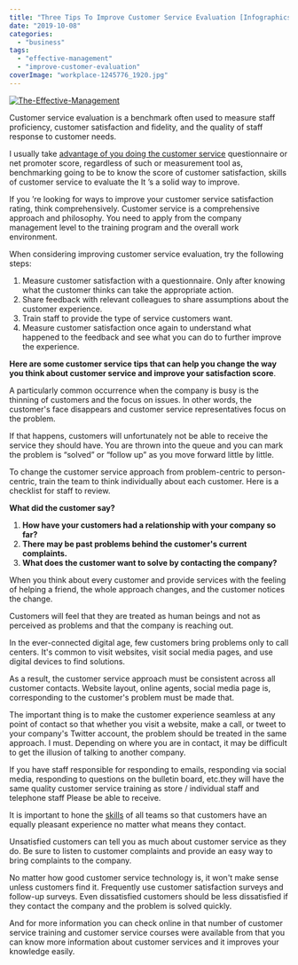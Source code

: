 ```yaml
---
title: "Three Tips To Improve Customer Service Evaluation [Infographics]"
date: "2019-10-08"
categories: 
  - "business"
tags: 
  - "effective-management"
  - "improve-customer-evaluation"
coverImage: "workplace-1245776_1920.jpg"
---
```


[![The-Effective-Management](posts/2019/10/images/The-Effective-Management.png)](https://ibb.co/wrrCFt7)

Customer service evaluation is a benchmark often used to measure staff proficiency, customer satisfaction and fidelity, and the quality of staff response to customer needs.

I usually take [advantage of you doing the customer service](https://zoetalentsolutions.com/course-cat/customer-service-training-courses/) questionnaire or net promoter score, regardless of such or measurement tool as, benchmarking going to be to know the score of customer satisfaction, skills of customer service to evaluate the It ’s a solid way to improve.

If you ’re looking for ways to improve your customer service satisfaction rating, think comprehensively. Customer service is a comprehensive approach and philosophy. You need to apply from the company management level to the training program and the overall work environment.

When considering improving customer service evaluation, try the following steps:

1. Measure customer satisfaction with a questionnaire. Only after knowing what the customer thinks can take the appropriate action.
2. Share feedback with relevant colleagues to share assumptions about the customer experience.
3. Train staff to provide the type of service customers want.
4. Measure customer satisfaction once again to understand what happened to the feedback and see what you can do to further improve the experience.

**Here are some customer service tips that can help you change the way you think about customer service and improve your satisfaction score**.

A particularly common occurrence when the company is busy is the thinning of customers and the focus on issues. In other words, the customer's face disappears and customer service representatives focus on the problem.

If that happens, customers will unfortunately not be able to receive the service they should have. You are thrown into the queue and you can mark the problem is “solved” or “follow up” as you move forward little by little.

To change the customer service approach from problem-centric to person-centric, train the team to think individually about each customer. Here is a checklist for staff to review.

**What did the customer say?**

1. **How have your customers had a relationship with your company so far?**
2. **There may be past problems behind the customer's current complaints.**
3. **What does the customer want to solve by contacting the company?**

When you think about every customer and provide services with the feeling of helping a friend, the whole approach changes, and the customer notices the change.

Customers will feel that they are treated as human beings and not as perceived as problems and that the company is reaching out.

In the ever-connected digital age, few customers bring problems only to call centers. It's common to visit websites, visit social media pages, and use digital devices to find solutions.

As a result, the customer service approach must be consistent across all customer contacts. Website layout, online agents, social media page is, corresponding to the customer's problem must be made that.

The important thing is to make the customer experience seamless at any point of contact so that whether you visit a website, make a call, or tweet to your company's Twitter account, the problem should be treated in the same approach. I must. Depending on where you are in contact, it may be difficult to get the illusion of talking to another company.

If you have staff responsible for responding to emails, responding via social media, responding to questions on the bulletin board, etc.they will have the same quality customer service training as store / individual staff and telephone staff Please be able to receive.

It is important to hone the [skills](https://www.mastercardbiz.com/2013/06/10/6-skills-every-small-business-manager-needs-to-succeed/) of all teams so that customers have an equally pleasant experience no matter what means they contact.

Unsatisfied customers can tell you as much about customer service as they do. Be sure to listen to customer complaints and provide an easy way to bring complaints to the company. 

No matter how good customer service technology is, it won't make sense unless customers find it. Frequently use customer satisfaction surveys and follow-up surveys. Even dissatisfied customers should be less dissatisfied if they contact the company and the problem is solved quickly.

And for more information you can check online in that number of customer service training and customer service courses were available from that you can know more information about customer services and it improves your knowledge easily.
